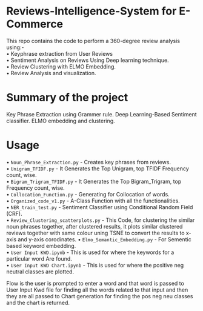 # Reviews-Intelligence-System for E-Commerce
This repo contains the code to perform a 360-degree review analysis using:-  
•	Keyphrase extraction from User Reviews  
•	Sentiment Analysis on Reviews Using Deep learning technique.  
•	Review Clustering with ELMO Embedding.  
•	Review Analysis and visualization.   

# Summary of the project

Key Phrase Extraction using Grammer rule. 
Deep Learning-Based Sentiment classifier. 
ELMO embedding and clustering.  

# Usage
•	`Noun_Phrase_Extraction.py` - Creates key phrases from reviews.    
•	`Unigram_TFIDF.py` - It Generates the Top Unigram, top TFIDF Frequency count, wise.  
•	`Bigram_Trigram_TFIDF.py` - It Generates the Top Bigram_Trigram, top Frequency count, wise.  
•	`Collocation_Function.py` - Generating for Collocation of words.  
•	`Organized_code_v1.py` -  A-Class Function with all the functionalities.  
•	`NER_train_test.py` - Sentiment Classifier using Conditional Random Field (CRF).  
•	`Review_Clustering_scatterplots.py` - This Code, for clustering the similar noun phrases together, after clustered results, it plots similar clustered reviews together with same colour uning TSNE to convert the results to x-axis and y-axis corodinates.
•	`Elmo_Semantic_Embedding.py`  - For Sementic based keyword embedding.  
•	`User Input KWD.ipynb` - This is used for where the keywords for a particular word Are found.  
•	`User Input KWD Chart.ipynb` -  This is used for where the positive neg neutral classes are plotted.  



Flow is the user is prompted to enter a word and that word is passed to User Input Kwd file for finding all the words related to that input and then they are all passed to Chart generation for finding the pos neg neu classes and the chart is returned.
